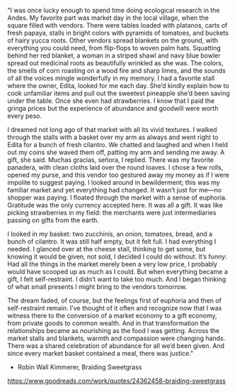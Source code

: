 "I was once lucky enough to spend time doing ecological research in the Andes. My favorite part was market day in the local village, when the square filled with vendors. There were tables loaded with platanos, carts of fresh papaya, stalls in bright colors with pyramids of tomatoes, and buckets of hairy yucca roots. Other vendors spread blankets on the ground, with everything you could need, from flip-flops to woven palm hats. Squatting behind her red blanket, a woman in a striped shawl and navy blue bowler spread out medicinal roots as beautifully wrinkled as she was. The colors, the smells of corn roasting on a wood fire and sharp limes, and the sounds of all the voices mingle wonderfully in my memory. I had a favorite stall where the owner, Edita, looked for me each day. She’d kindly explain how to cook unfamiliar items and pull out the sweetest pineapple she’d been saving under the table. Once she even had strawberries. I know that I paid the gringa prices but the experience of abundance and goodwill were worth every peso.

I dreamed not long ago of that market with all its vivid textures. I walked through the stalls with a basket over my arm as always and went right to Edita for a bunch of fresh cilantro. We chatted and laughed and when I held out my coins she waved them off, patting my arm and sending me away. A gift, she said. Muchas gracias, señora, I replied. There was my favorite panadera, with clean cloths laid over the round loaves. I chose a few rolls, opened my purse, and this vendor too gestured away my money as if I were impolite to suggest paying. I looked around in bewilderment; this was my familiar market and yet everything had changed. It wasn’t just for me—no shopper was paying. I floated through the market with a sense of euphoria. Gratitude was the only currency accepted here. It was all a gift. It was like picking strawberries in my field: the merchants were just intermediaries passing on gifts from the earth.

I looked in my basket: two zucchinis, an onion, tomatoes, bread, and a bunch of cilantro. It was still half empty, but it felt full. I had everything I needed. I glanced over at the cheese stall, thinking to get some, but knowing it would be given, not sold, I decided I could do without. It’s funny: Had all the things in the market merely been a very low price, I probably would have scooped up as much as I could. But when everything became a gift, I felt self-restraint. I didn’t want to take too much. And I began thinking of what small presents I might bring to the vendors tomorrow.

The dream faded, of course, but the feelings first of euphoria and then of self-restraint remain. I’ve thought of it often and recognize now that I was witness there to the conversion of a market economy to a gift economy, from private goods to common wealth. And in that transformation the relationships became as nourishing as the food I was getting. Across the market stalls and blankets, warmth and compassion were changing hands. There was a shared celebration of abundance for all we’d been given. And since every market basket contained a meal, there was justice."

- Robin Wall Kimmerer, Braiding Sweetgrass

https://www.goodreads.com/work/quotes/24362458-braiding-sweetgrass
